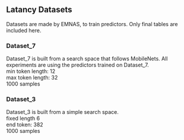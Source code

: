 ## Latancy Datasets

Datasets are made by EMNAS, to train predictors.
Only final tables are included here. <br />

### Dataset_7
Dataset_7 is built from a search space that follows MobileNets. All experiments are using the predictors trained on Dataset_7. <br />
min token length: 12 <br />
max token length: 32 <br />
1000 samples <br />

### Dataset_3
Dataset_3 is built from a simple search space. <br />
fixed length 6 <br />
end token: 382 <br />
1000 samples <br />